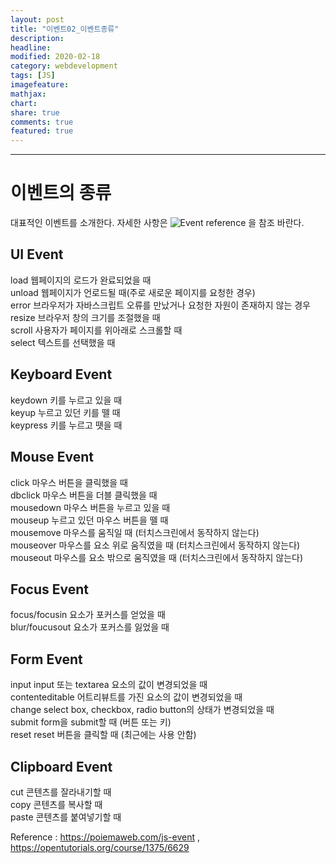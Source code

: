 ```yaml
---
layout: post
title: "이벤트02_이벤트종류"
description:
headline:
modified: 2020-02-18
category: webdevelopment
tags: [JS]
imagefeature:
mathjax:
chart:
share: true
comments: true
featured: true
---
```


---

# 이벤트의 종류

대표적인 이벤트를 소개한다. 자세한 사항은 ![Event reference](https://developer.mozilla.org/en-US/docs/Web/Events) 을 참조 바란다.

## UI Event

<span class="orange">load</span> 웹페이지의 로드가 완료되었을 때  
<span class="orange">unload</span> 웹페이지가 언로드될 때(주로 새로운 페이지를 요청한 경우)  
<span class="orange">error</span> 브라우저가 자바스크립트 오류를 만났거나 요청한 자원이 존재하지 않는 경우  
<span class="orange">resize</span> 브라우저 창의 크기를 조절했을 때  
<span class="orange">scroll</span> 사용자가 페이지를 위아래로 스크롤할 때  
<span class="orange">select</span> 텍스트를 선택했을 때

## Keyboard Event

<span class="orange">keydown</span> 키를 누르고 있을 때  
<span class="orange">keyup</span> 누르고 있던 키를 뗄 때  
<span class="orange">keypress</span> 키를 누르고 뗏을 때

## Mouse Event

<span class="orange">click</span> 마우스 버튼을 클릭했을 때  
<span class="orange">dbclick</span> 마우스 버튼을 더블 클릭했을 때  
<span class="orange">mousedown</span> 마우스 버튼을 누르고 있을 때  
<span class="orange">mouseup</span> 누르고 있던 마우스 버튼을 뗄 때  
<span class="orange">mousemove</span> 마우스를 움직일 때 (터치스크린에서 동작하지 않는다)  
<span class="orange">mouseover</span> 마우스를 요소 위로 움직였을 때 (터치스크린에서 동작하지 않는다)  
<span class="orange">mouseout</span> 마우스를 요소 밖으로 움직였을 때 (터치스크린에서 동작하지 않는다)

## Focus Event

<span class="orange">focus/focusin</span> 요소가 포커스를 얻었을 때  
<span class="orange">blur/foucusout</span> 요소가 포커스를 잃었을 때

## Form Event

<span class="orange">input</span> input 또는 textarea 요소의 값이 변경되었을 때  
<span class="orange">contenteditable</span> 어트리뷰트를 가진 요소의 값이 변경되었을 때  
<span class="orange">change</span> select box, checkbox, radio button의 상태가 변경되었을 때  
<span class="orange">submit</span> form을 submit할 때 (버튼 또는 키)  
<span class="orange">reset</span> reset 버튼을 클릭할 때 (최근에는 사용 안함)

## Clipboard Event

<span class="orange">cut</span> 콘텐츠를 잘라내기할 때  
<span class="orange">copy</span> 콘텐츠를 복사할 때  
<span class="orange">paste</span> 콘텐츠를 붙여넣기할 때

Reference : <https://poiemaweb.com/js-event> , <https://opentutorials.org/course/1375/6629>
